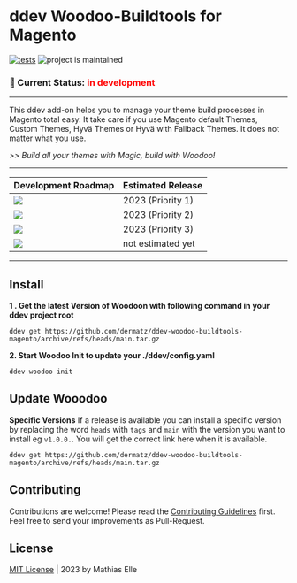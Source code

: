 # ddev Woodoo-Buildtools for Magento
[![tests](https://github.com/dermatz/ddev-woodoo-buildtools-magento/actions/workflows/tests.yml/badge.svg)](https://github.com/dermatz/ddev-woodoo-buildtools-magento/actions/workflows/tests.yml) ![project is maintained](https://img.shields.io/maintenance/yes/2024.svg)
### 🚦 Current Status: <font color="red">in development</font>

---
This ddev add-on helps you to manage your theme build processes in Magento total easy. It take care if you use Magento default Themes, Custom Themes, Hyvä Themes or Hyvä with Fallback Themes.
It does not matter what you use.

_>> Build all your themes with Magic, build with Woodoo!_

---

|Development Roadmap | Estimated Release
|-|-|
|<img src="https://img.shields.io/badge/Magento_2.x-Alpha-Release-8BC34A">| 2023 (Priority 1) |
|<img src="https://img.shields.io/badge/Magento_2_Hyvä_1.2x-Alpha-Release-8BC34A">| 2023 (Priority 2)
|<img src="https://img.shields.io/badge/Magento_2_Hyvä_Fallback-Alpha-Release-8BC34A">| 2023 (Priority 3)
|<img src="https://img.shields.io/badge/Magento_1 (_MageOne_)-planned-FFFDE7">| not estimated yet

---
## Install
**1 . Get the latest Version of Woodoon with following command in your ddev project root**
```shell
ddev get https://github.com/dermatz/ddev-woodoo-buildtools-magento/archive/refs/heads/main.tar.gz
```
**2. Start Woodoo Init to update your ./ddev/config.yaml**
```shell
ddev woodoo init
```

## Update Wooodoo
**Specific Versions**
If a release is available you can install a specific version by replacing the word `heads` with `tags` and `main` with the version you want to install eg `v1.0.0.`. You will get the correct link here when it is available.

```shell
ddev get https://github.com/dermatz/ddev-woodoo-buildtools-magento/archive/refs/heads/main.tar.gz
```

## Contributing
Contributions are welcome! Please read the [Contributing Guidelines](./CONTRIBUTING.md) first.
Feel free to send your improvements as Pull-Request.

## License
[MIT License](./MIT-LICENSES.md) | 2023 by Mathias Elle
